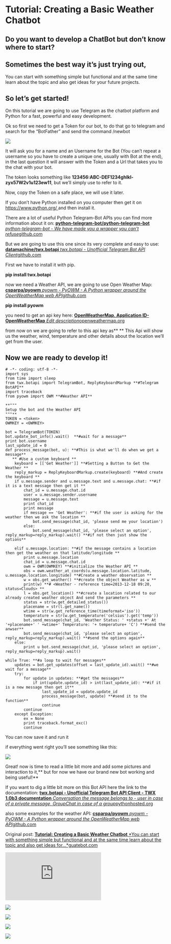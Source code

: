 
# Tutorial: Creating a Basic Weather Chatbot



## Do you want to develop a ChatBot but don’t know where to start?

## Sometimes the best way it’s just trying out,

You can start with something simple but functional and at the same time learn about the topic and also get ideas for your future projects.

## So let’s get started!

On this tutorial we are going to use Telegram as the chatbot platform and Python for a fast, powerful and easy development.

Ok so first we need to get a Token for our bot, to do that go to telegram and search for the “BotFather” and send the command /newbot

![](https://cdn-images-1.medium.com/max/2000/1*e1IOHmcUk1OIMwgSaZflVA.png)

It will ask you for a name and an Username for the Bot (You can’t repeat a username so you have to create a unique one, usually with Bot at the end), in the last question it will answer with the Token and a Url that takes you to the chat with your bot.

The token looks something like **123456:ABC-DEF1234ghIkl-zyx57W2v1u123ew11**, but we’ll simply use **<token>** to refer to it.

Now, copy the Token on a safe place, we will use it later.

If you don’t have Python installed on you computer then get it on [https://www.python.org/ ](https://www.python.org/)and then install it.

There are a lot of useful Python Telegram-Bot APIs you can find more information about it on:
[**python-telegram-bot/python-telegram-bot**
*python-telegram-bot - We have made you a wrapper you can't refuse*github.com](https://github.com/python-telegram-bot/python-telegram-bot)

But we are going to use this one since its very complete and easy to use:
[**datamachine/twx.botapi**
*twx.botapi - Unofficial Telegram Bot API Client*github.com](https://github.com/datamachine/twx.botapi)

First we have to install it with pip.

**pip install twx.botapi**

now we need a Weather API, we are going to use Open Weather Map:
[**csparpa/pyowm**
*pyowm - PyOWM - A Python wrapper around the OpenWeatherMap web API*github.com](https://github.com/csparpa/pyowm)

**pip install pyowm**

you need to get an api key here:
[**OpenWeatherMap. Application ID- OpenWeatherMap**
*Edit description*openweathermap.org](http://openweathermap.org/appid)

from now on we are going to refer to this api key as** <OWMKEY>**
 This Api will show us the weather, wind, temperature and other details about the location we’ll get from the user.

## Now we are ready to develop it!

    # -*- coding: utf-8 -*-
    import sys
    from time import sleep
    from twx.botapi import TelegramBot, ReplyKeyboardMarkup **#Telegram BotAPI**
    import traceback
    from pyowm import OWM **#Weather API**

    **"""
    Setup the bot and the Weather API
    """**
    TOKEN = <token>
    OWMKEY = <OWMKEY>

    bot = TelegramBot(TOKEN) 
    bot.update_bot_info().wait()  **#wait for a message**
    print bot.username 
    last_update_id = 0 
    def process_message(bot, u): **#This is what we'll do when we get a message** 
       ** #Use a custom keyboard **
        keyboard = [['Get Weather']] **#Setting a Button to Get the Weather **
        reply_markup = ReplyKeyboardMarkup.create(keyboard) **#And create the keyboard **
        if u.message.sender and u.message.text and u.message.chat: **#if it is a text message then get it **
            chat_id = u.message.chat.id 
            user = u.message.sender.username
            message = u.message.text 
            print chat_id 
            print message 
            if message == 'Get Weather': **#if the user is asking for the weather then we ask the location **
                bot.send_message(chat_id, 'please send me your location') 
            else: 
                bot.send_message(chat_id, 'please select an option', reply_markup=reply_markup).wait() **#if not then just show the options**
     
        elif u.message.location: **#if the message contains a location then get the weather on that latitude/longitude **
            print u.message.location 
            chat_id = u.message.chat.id 
            owm = OWM(OWMKEY) **#initialize the Weather API **
            obs = owm.weather_at_coords(u.message.location.latitude, u.message.location.longitude) **#Create a weather observation **
            w = obs.get_weather() **#create the object Weather as w **
            print(w) **# <Weather - reference time=2013-12-18 09:20, status=Clouds> **
            l = obs.get_location() **#create a location related to our already created weather object And send the parameters **
            status = str(w.get_detailed_status()) 
            placename = str(l.get_name()) 
            wtime = str(w.get_reference_time(timeformat='iso')) 
            temperature = str(w.get_temperature('celsius').get('temp'))
            bot.send_message(chat_id, 'Weather Status: ' +status +' At '+placename+' ' +wtime+' Temperature: '+ temperature+ 'C') **#send the anwser**
            bot.send_message(chat_id, 'please select an option', reply_markup=reply_markup).wait() **#send the options again**
        else: 
            print u bot.send_message(chat_id, 'please select an option', reply_markup=reply_markup).wait() 

    while True: **#a loop to wait for messages**
        updates = bot.get_updates(offset = last_update_id).wait() **#we wait for a message**
        try: 
            for update in updates: **#get the messages**
                if int(update.update_id) > int(last_update_id): **#if it is a new message then get it**
                    last_update_id = update.update_id 
                    process_message(bot, update) **#send it to the function** 
                    continue 
            continue 
        except Exception: 
            ex = None 
            print traceback.format_exc() 
            continue

You can now save it and run it

if everything went right you’ll see something like this:

![](https://cdn-images-1.medium.com/max/2000/1*GliZRAxNNBFP654H0eJePQ.jpeg)

Great! now is time to read a little bit more and add some pictures and interaction to it,** but for now we have our brand new bot working and being useful!**

If you want to dig a little bit more on this Bot API here the link to the documentation:
[**twx.botapi - Unofficial Telegram Bot API Client - TWX 1.0b3 documentation**
*Conversation the message belongs to - user in case of a private message, GroupChat in case of a group*pythonhosted.org](https://pythonhosted.org/twx/twx/botapi/botapi.html)

also some examples for the weather API:
[**csparpa/pyowm**
*pyowm - PyOWM - A Python wrapper around the OpenWeatherMap web API*github.com](https://github.com/csparpa/pyowm/blob/master/pyowm/docs/usage-examples.md)

Original post:
[**Tutorial: Creating a Basic Weather Chatbot**
*You can start with something simple but functional and at the same time learn about the topic and also get ideas for…*guatebot.com](http://guatebot.com/blog/?p=141)

<iframe src="https://medium.com/media/7078d8ad19192c4c53d3bf199468e4ab" frameborder=0></iframe>

![](https://cdn-images-1.medium.com/max/2000/1*bQlRSzFHJEmF4Q7PyrLgng.gif)

![](https://cdn-images-1.medium.com/max/2000/1*6XUspT9JOSq0w0Fi35HIaA.png)

![](https://cdn-images-1.medium.com/max/2000/1*c1LDMH5vbnIz9rmAka8Hwg.png)

![](https://cdn-images-1.medium.com/max/2000/1*D0Jf3dI6ZThtqcfwDYY7mg.png)
